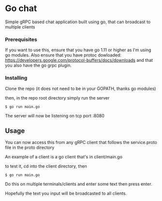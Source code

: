 # Go chat
Simple gRPC based chat application built using go, that can broadcast to multiple clients

### Prerequisites

If you want to use this, ensure that you have go 1.11 or higher as I'm using go modules.
Also ensure that you have protoc dowloaded: https://developers.google.com/protocol-buffers/docs/downloads
and that you also have the go grpc plugin.


### Installing

Clone the repo (it does not need to be in your GOPATH, thanks go modules)

then, in the repo root directory simply run the server

```
$ go run main.go
```

The server will now be listening on tcp port :8080

## Usage

You can now access this from any gRPC client that follows the service.proto file in the proto directory

An example of a client is a go client that's in client/main.go

to test it, cd into the client directory, then

```
$ go run main.go
```
Do this on multiple terminals/clients and enter some text then press enter.

Hopefully the text you input will be broadcasted to all clients.
